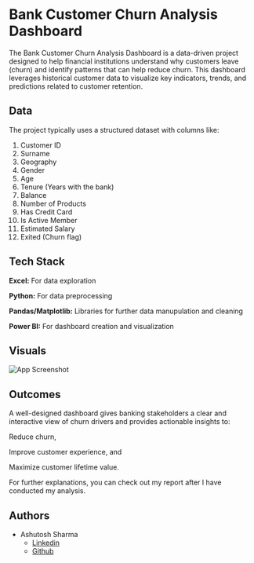 
# Bank Customer Churn Analysis Dashboard

The Bank Customer Churn Analysis Dashboard is a data-driven project designed to help financial institutions understand why customers leave (churn) and identify patterns that can help reduce churn. This dashboard leverages historical customer data to visualize key indicators, trends, and predictions related to customer retention.

## Data

The project typically uses a structured dataset with columns like:
1. Customer ID
2. Surname
3. Geography
4. Gender
5. Age
6. Tenure (Years with the bank)
7. Balance
8. Number of Products
9. Has Credit Card
10. Is Active Member
11. Estimated Salary
12. Exited (Churn flag)




## Tech Stack

**Excel:** For data exploration

**Python:** For data preprocessing

**Pandas/Matplotlib:** Libraries for further data manupulation and cleaning

**Power BI:** For dashboard creation and visualization



## Visuals

![App Screenshot](https://via.placeholder.com/468x300?text=App+Screenshot+Here)


## Outcomes

A well-designed dashboard gives banking stakeholders a clear and interactive view of churn drivers and provides actionable insights to:

Reduce churn,

Improve customer experience, and

Maximize customer lifetime value.

For further explanations, you can check out my report after I have conducted my analysis.
    
## Authors

- Ashutosh Sharma
    - [Linkedin](https://www.linkedin.com/in/ashutosh-sharma28/)
    - [Github](https://github.com/btw-ImAsh)

